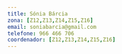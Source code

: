 ```yaml
---
title: Sónia Bárcia
zona: [Z12,Z13,Z14,Z15,Z16]
email: soniabarcia@gmail.com
telefone: 966 466 706
coordenador: [Z12,Z13,Z14,Z15,Z16]
---
```

